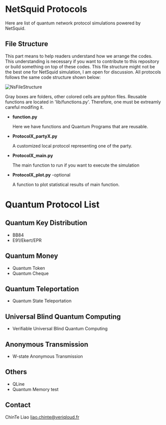 # NetSquid Protocols
Here are list of quantum network protocol simulations powered by NetSquid.



## File Structure

This part means to help readers understand how we arrange the codes. This understanding is necessary if you want to contribute to this repository or build something on top of these codes. 
This file structure might not be the best one for NetSquid simulation, I am open for discussion.
All protocols follows the same code structure shown below:

![NsFileStructure](https://github.com/LiaoChinTe/netsquid-simulation/blob/main/FileStructure.png)

Gray boxes are folders, other colored cells are pyhton files.
Reusable functions are located in 'lib/functions.py'.
Therefore, one must be extreamly careful modifing it.



- **function.py**

  Here we have functions and Quantum Programs that are reusable.

- **ProtocolX_partyX.py**

  A customized local protocol representing one of the party.


- **ProtocolX_main.py**

  The main function to run if you want to execute the simulation


- **ProtocolX_plot.py** -optional

  A function to plot statistical results of main function.


# Quantum Protocol List
## Quantum Key Distribution
- BB84
- E91/Ekert/EPR

## Quantum Money
- Quantum Token
- Quantum Cheque

## Quantum Teleportation
- Quantum State Teleportation

## Universal Blind Quantum Computing 
- Verifiable Universal Blind Quantum Computing

## Anonymous Transmission
- W-state Anonymous Transmission

## Others
- QLine
- Quantum Memory test


## Contact
ChinTe Liao
liao.chinte@veriqloud.fr
